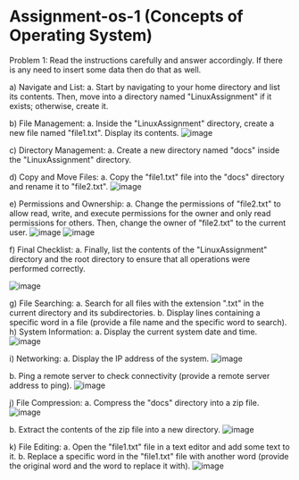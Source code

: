 # Assignment-os-1 (Concepts of Operating System)

Problem 1: Read the instructions carefully and answer accordingly. If there is 
any need to insert some data then do that as well.  


a) Navigate and List: 
a. Start by navigating to your home directory and list its contents. Then, move into a directory named "LinuxAssignment" if it exists; otherwise, create it. 

b) File Management: 
a. Inside the "LinuxAssignment" directory, create a new file named "file1.txt". Display its 
contents.
![image](https://github.com/SwapnaliPatil5/Assignment-os-1/assets/152301536/4d62f6a7-84e3-4fbb-9283-bbcb19000c90)

c) Directory Management:
a. Create a new directory named "docs" inside the "LinuxAssignment" directory.

d) Copy and Move Files: 
a. Copy the "file1.txt" file into the "docs" directory and rename it to "file2.txt".
![image](https://github.com/SwapnaliPatil5/Assignment-os-1/assets/152301536/b2091ee9-a671-444d-83f0-7f1fddef8b16)

e) Permissions and Ownership:
a. Change the permissions of "file2.txt" to allow read, write, and execute permissions for the owner and only read permissions for others. Then, change the owner of "file2.txt" to the current user.
![image](https://github.com/SwapnaliPatil5/Assignment-os-1/assets/152301536/47128b76-f3d8-4123-b314-56ba2b486764)
![image](https://github.com/SwapnaliPatil5/Assignment-os-1/assets/152301536/b9dfda6e-3c80-4178-aa43-3bfc7d62b43a)

f) Final Checklist: 
a. Finally, list the contents of the "LinuxAssignment" directory and the root directory to ensure that all operations were performed correctly.

![image](https://github.com/SwapnaliPatil5/Assignment-os-1/assets/152301536/34461439-9a39-4ba8-990f-329961dc1b1b)

g) File Searching: 
a. Search for all files with the extension ".txt" in the current directory and its subdirectories. 
b. Display lines containing a specific word in a file (provide a file name and the specific word to search). 
h) System Information: 
a. Display the current system date and time.
![image](https://github.com/SwapnaliPatil5/Assignment-os-1/assets/152301536/e31210ad-57f8-43ae-af56-eae128ac1e6c)

i) Networking: 
a. Display the IP address of the system. 
![image](https://github.com/SwapnaliPatil5/Assignment-os-1/assets/152301536/3ec2675b-22b7-4e39-9605-bb225931afd8)

b. Ping a remote server to check connectivity (provide a remote server address to ping).
![image](https://github.com/SwapnaliPatil5/Assignment-os-1/assets/152301536/d50e3075-47a9-406e-a893-6ec86ea9bf5e)

j) File Compression: 
a. Compress the "docs" directory into a zip file.
![image](https://github.com/SwapnaliPatil5/Assignment-os-1/assets/152301536/c8b75eac-eec1-44a9-ae4d-303be91edc55)

b. Extract the contents of the zip file into a new directory. 
![image](https://github.com/SwapnaliPatil5/Assignment-os-1/assets/152301536/ecfc33a5-d57a-4487-a1ce-c52fd1b1a2e3)

k) File Editing: 
a. Open the "file1.txt" file in a text editor and add some text to it.
b. Replace a specific word in the "file1.txt" file with another word (provide the original word and the word to replace it with). 
![image](https://github.com/SwapnaliPatil5/Assignment-os-1/assets/152301536/f718bfbc-fca8-4381-a9a8-3928e7f3aeec)



